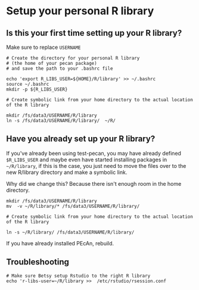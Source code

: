 # Setup your personal R library


## Is this your first time setting up your R library? 

Make sure to replace `USERNAME`
```
# Create the directory for your personal R library 
# (the home of your pecan package) 
# and save the path to your .bashrc file

echo 'export R_LIBS_USER=${HOME}/R/library' >> ~/.bashrc
source ~/.bashrc
mkdir -p ${R_LIBS_USER}

# Create symbolic link from your home directory to the actual location of the R library

mkdir /fs/data3/USERNAME/R/library
ln -s /fs/data3/USERNAME/R/library/  ~/R/
```

## Have you already set up your R library?

If you've already been using test-pecan, you may have already defined `$R_LIBS_USER` and maybe even have started installing packages in `~/R/library`, if this is the case, you just need to move the files over to the new R/library directory and make a symbolic link. 

Why did we change this? Because there isn't enough room in the home directory. 

```
mkdir /fs/data3/USERNAME/R/library
mv  -v ~/R/library/* /fs/data3/USERNAME/R/library/

# Create symbolic link from your home directory to the actual location of the R library

ln -s ~/R/library/ /fs/data3/USERNAME/R/library/
```
If you have already installed PEcAn, rebuild.

## Troubleshooting
```
# Make sure Betsy setup Rstudio to the right R library
echo 'r-libs-user=~/R/library >>  /etc/rstudio/rsession.conf 
```
